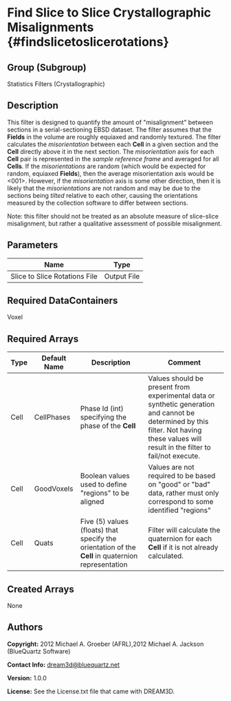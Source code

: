 Find Slice to Slice Crystallographic Misalignments {#findslicetoslicerotations}
======

## Group (Subgroup) ##
Statistics Filters (Crystallographic)

## Description ##
This filter is designed to quantify the amount of "misalignment" between sections in a serial-sectioning EBSD dataset.  The filter assumes that the **Fields** in the volume are roughly equiaxed and randomly textured.  The filter calculates the *misorientation* between each **Cell** in a given section and the **Cell** directly above it in the next section.  The *misorientation* axis for each **Cell** pair is represented in the *sample reference frame* and averaged for all **Cells**.  If the *misorientations* are random (which would be expected for random, equiaxed **Fields**), then the average misorientation axis would be <001>.  However, if the *misorientation* axis is some other direction, then it is likely that the *misorientations* are not random and may be due to the sections being *tilted* relative to each other, causing the orientations measured by the collection software to differ between sections.

Note: this filter should not be treated as an absolute measure of slice-slice misalignment, but rather a qualitative assessment of possible misalignment.

## Parameters ##

| Name | Type |
|------|------|
| Slice to Slice Rotations File | Output File |

## Required DataContainers ##
Voxel

## Required Arrays ##

| Type | Default Name | Description | Comment |
|------|--------------|-------------|---------|
| Cell | CellPhases | Phase Id (int) specifying the phase of the **Cell** | Values should be present from experimental data or synthetic generation and cannot be determined by this filter. Not having these values will result in the filter to fail/not execute. |
| Cell | GoodVoxels | Boolean values used to define "regions" to be aligned | Values are not required to be based on "good" or "bad" data, rather must only correspond to some identified "regions"  |
| Cell | Quats | Five (5) values (floats) that specify the orientation of the **Cell** in quaternion representation | Filter will calculate the quaternion for each **Cell** if it is not already calculated. |

## Created Arrays ##
None

## Authors ##

**Copyright:** 2012 Michael A. Groeber (AFRL),2012 Michael A. Jackson (BlueQuartz Software)

**Contact Info:** dream3d@bluequartz.net

**Version:** 1.0.0

**License:**  See the License.txt file that came with DREAM3D.



